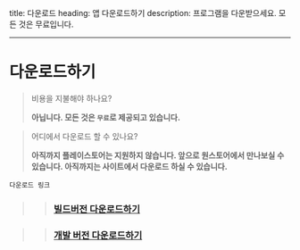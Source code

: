 title:  다운로드
heading: 앱 다운로드하기
description: 프로그램을 다운받으세요. 모든 것은 무료입니다.

------

# 다운로드하기

> 비용을 지불해야 하나요?
>
> **아닙니다. 모든 것은 `무료`로 제공되고 있습니다.**

> 어디에서 다운로드 할 수 있나요?
>
> **아직까지 플레이스토어는 지원하지 않습니다. 앞으로 원스토어에서 만나보실 수 있습니다. 아직까지는 사이트에서 다운로드 하실 수 있습니다.**



`다운로드 링크`

> > ### [빌드버전 다운로드하기](ftp://kanglog.ddns.net:1000/KANGLOG/%EB%8D%95%EC%9E%A5%EC%A4%91%ED%95%99%EA%B5%90_%EB%AA%A8%EB%B0%94%EC%9D%BC_%EC%88%B2/%EB%B0%B0%ED%8F%AC_%EB%B2%84%EC%A0%84__Release.Ver/SFAPP_Release_1.0.0.apk)

> > ### [개발 버전 다운로드하기](ftp://kanglog.ddns.net:1000/KANGLOG/%EB%8D%95%EC%9E%A5%EC%A4%91%ED%95%99%EA%B5%90_%EB%AA%A8%EB%B0%94%EC%9D%BC_%EC%88%B2/%EA%B0%9C%EB%B0%9C%EC%9E%90_%EB%B2%84%EC%A0%84__Dev.Ver/SFAPP_Dev_10.0.1.apk)

